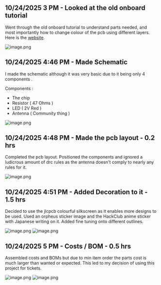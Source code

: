 <!--
  ===================    !!READ THIS NOTICE!!   ====================
  DO NOT edit this file manually. Your changes WILL BE OVERWRITTEN!
  This journal is auto generated and updated by Hack Club Blueprint.
  To edit this file, please edit your journal entries on Blueprint.
  ==================================================================
-->

## 10/24/2025 3 PM - Looked at the old onboard tutorial  

Went through the old onboard tutorial to understand parts needed, and most importantly how to change colour of the pcb using different layers. Here is the [website](https://jams.hackclub.com/jam/hacker-card).

![image.png](https://blueprint.hackclub.com/user-attachments/blobs/proxy/eyJfcmFpbHMiOnsiZGF0YSI6NTEyMiwicHVyIjoiYmxvYl9pZCJ9fQ==--bfb7f7fbfdc6b95f1b95ff2c8f0223dcb451bfe0/image.png)
  

## 10/24/2025 4:46 PM - Made Schematic  

I made the schematic although it was very basic due to it being only 4 components .

Components :
- The chip
- Resistor ( 47 Ohms )
- LED ( 2V Red )
- Antenna ( Community thing )

![image.png](https://blueprint.hackclub.com/user-attachments/blobs/proxy/eyJfcmFpbHMiOnsiZGF0YSI6NTEzOSwicHVyIjoiYmxvYl9pZCJ9fQ==--ffed077a1af284d0d50cec6895c91b8e01bc5b72/image.png)
  

## 10/24/2025 4:48 PM - Made the pcb layout - 0.2 hrs  

Completed the pcb layout.
Positioned the components and ignored a ludicrous amount of drc rules as the antenna doesn't comply to nearly any rules for it.

![image.png](https://blueprint.hackclub.com/user-attachments/blobs/proxy/eyJfcmFpbHMiOnsiZGF0YSI6NTE0MCwicHVyIjoiYmxvYl9pZCJ9fQ==--219e0efb057084917eaecbd2eb758f63cb9a9d0c/image.png)
   

## 10/24/2025 4:51 PM - Added Decoration to it - 1.5 hrs  

Decided to use the jlcpcb colourful silkscreen as it enables more designs to be used.
Used an orpheus sticker image and the HackClub anime sticker with Japanese writing on it.
Added fine tuning onto different outlines.

![image.png](https://blueprint.hackclub.com/user-attachments/blobs/proxy/eyJfcmFpbHMiOnsiZGF0YSI6NTE0MiwicHVyIjoiYmxvYl9pZCJ9fQ==--4997281d18bd59a595d8a5ca1b09e86e1c4d1d92/image.png)
![image.png](https://blueprint.hackclub.com/user-attachments/blobs/proxy/eyJfcmFpbHMiOnsiZGF0YSI6NTE0MywicHVyIjoiYmxvYl9pZCJ9fQ==--dd67b0d0853cc726af69ec762df0c90c637bdc7f/image.png)
  

## 10/24/2025 5 PM - Costs / BOM - 0.5 hrs  

Assembled costs and BOMs but due to min item order the parts cost is much larger than wanted or expected.
This led to my decision of using this project for tickets.

![image.png](https://blueprint.hackclub.com/user-attachments/blobs/proxy/eyJfcmFpbHMiOnsiZGF0YSI6NTE1NCwicHVyIjoiYmxvYl9pZCJ9fQ==--5aa3339c41960222d1678bd59e59fe05fea623d5/image.png)
![image.png](https://blueprint.hackclub.com/user-attachments/blobs/proxy/eyJfcmFpbHMiOnsiZGF0YSI6NTE1NSwicHVyIjoiYmxvYl9pZCJ9fQ==--bd0c24db06943c2d75f7daeaa97147e409085c25/image.png)
  

